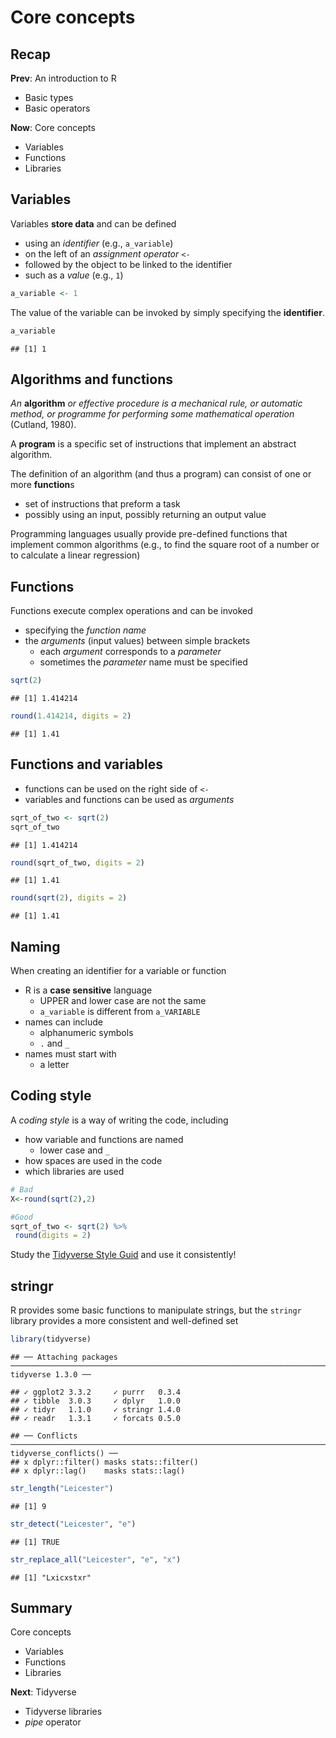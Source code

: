 



# Core concepts



## Recap

**Prev**: An introduction to R

- Basic types
- Basic operators

**Now**: Core concepts

- Variables
- Functions
- Libraries



## Variables

Variables **store data** and can be defined 

- using an *identifier* (e.g., `a_variable`) 
- on the left of an *assignment operator* `<-`
- followed by the object to be linked to the identifier
- such as a *value* (e.g., `1`) 


```r
a_variable <- 1
```

The value of the variable can be invoked by simply specifying the **identifier**.


```r
a_variable
```

```
## [1] 1
```



## Algorithms and functions

*An* **algorithm** *or effective procedure is a mechanical rule, or automatic method, or programme for performing some mathematical operation* (Cutland, 1980).

A **program** is a specific set of instructions that implement an abstract algorithm.

The definition of an algorithm (and thus a program) can consist of one or more **function**s

- set of instructions that preform a task 
- possibly using an input, possibly returning an output value

Programming languages usually provide pre-defined functions that implement common algorithms (e.g., to find the square root of a number or to calculate a linear regression)



## Functions

Functions execute complex operations and can be invoked 

- specifying the *function name*
- the *arguments* (input values) between simple brackets
    - each *argument* corresponds to a *parameter*
    - sometimes the *parameter* name must be specified


```r
sqrt(2)
```

```
## [1] 1.414214
```

```r
round(1.414214, digits = 2)
```

```
## [1] 1.41
```



## Functions and variables

- functions can be used on the right side of `<-` 
- variables and functions can be used as *arguments*


```r
sqrt_of_two <- sqrt(2)
sqrt_of_two
```

```
## [1] 1.414214
```

```r
round(sqrt_of_two, digits = 2)
```

```
## [1] 1.41
```

```r
round(sqrt(2), digits = 2)
```

```
## [1] 1.41
```



## Naming

When creating an identifier for a variable or function

- R is a **case sensitive** language
    - UPPER and lower case are not the same
    - `a_variable` is different from `a_VARIABLE`
- names can include
    -  alphanumeric symbols
    - `.` and `_`
- names must start with
    - a letter



## Coding style

A *coding style* is a way of writing the code, including

- how variable and functions are named
    - lower case and `_`
- how spaces are used in the code
- which libraries are used


```r
# Bad
X<-round(sqrt(2),2)

#Good
sqrt_of_two <- sqrt(2) %>%
 round(digits = 2)
```

Study the [Tidyverse Style Guid](http://style.tidyverse.org/) and use it consistently!



## stringr

R provides some basic functions to manipulate strings, but the `stringr` library provides a more consistent and well-defined set


```r
library(tidyverse)
```

```
## ── Attaching packages ──────────────────────────────────────────────────────────────────────────────────────────────────────────────── tidyverse 1.3.0 ──
```

```
## ✓ ggplot2 3.3.2     ✓ purrr   0.3.4
## ✓ tibble  3.0.3     ✓ dplyr   1.0.0
## ✓ tidyr   1.1.0     ✓ stringr 1.4.0
## ✓ readr   1.3.1     ✓ forcats 0.5.0
```

```
## ── Conflicts ─────────────────────────────────────────────────────────────────────────────────────────────────────────────────── tidyverse_conflicts() ──
## x dplyr::filter() masks stats::filter()
## x dplyr::lag()    masks stats::lag()
```

```r
str_length("Leicester")
```

```
## [1] 9
```

```r
str_detect("Leicester", "e")
```

```
## [1] TRUE
```

```r
str_replace_all("Leicester", "e", "x")
```

```
## [1] "Lxicxstxr"
```




## Summary

Core concepts

- Variables
- Functions
- Libraries

**Next**: Tidyverse

- Tidyverse libraries
- *pipe* operator


